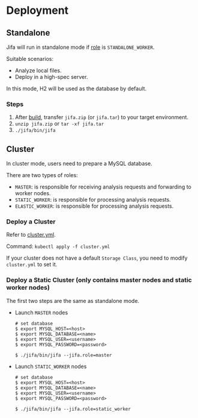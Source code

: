 # Deployment

## Standalone

Jifa will run in standalone mode if [role](./configuration.md#role) is `STANDALONE_WORKER`.

Suitable scenarios:

- Analyze local files.
- Deploy in a high-spec server.

In this mode, H2 will be used as the database by default.

### Steps

1. After [build](./getting-started.md#build), transfer `jifa.zip` (or `jifa.tar`) to your target environment.
2. `unzip jifa.zip` or `tar -xf jifa.tar`
3. `./jifa/bin/jifa`

## Cluster

In cluster mode, users need to prepare a MySQL database.

There are two types of roles:

- `MASTER`: is responsible for receiving analysis requests and forwarding to worker nodes.
- `STATIC_WORKER`: is responsible for processing analysis requests.
- `ELASTIC_WORKER`: is responsible for processing analysis requests.

### Deploy a Cluster

Refer to [cluster.yml](https://github.com/eclipse/jifa/blob/main/cluster.yml).

Command: `kubectl apply -f cluster.yml`

If your cluster does not have a default `Storage Class`, you need to modify `cluster.yml` to set it.

### Deploy a Static Cluster (only contains master nodes and static worker nodes)

The first two steps are the same as standalone mode.

- Launch `MASTER` nodes

  ```shell
  # set database
  $ export MYSQL_HOST=<host>
  $ export MYSQL_DATABASE=<name>
  $ export MYSQL_USER=<username>
  $ export MYSQL_PASSWORD=<password>

  $ ./jifa/bin/jifa --jifa.role=master
  ```

- Launch `STATIC_WORKER` nodes

  ```shell
  # set database
  $ export MYSQL_HOST=<host>
  $ export MYSQL_DATABASE=<name>
  $ export MYSQL_USER=<username>
  $ export MYSQL_PASSWORD=<password>

  $ ./jifa/bin/jifa --jifa.role=static_worker
  ```